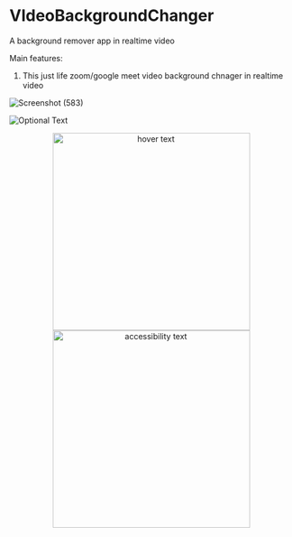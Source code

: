 # VIdeoBackgroundChanger
A background remover app in realtime video


Main features:
1. This just life zoom/google meet video background chnager in realtime video

![Screenshot (583)](https://user-images.githubusercontent.com/64230492/131692242-4a99d4dd-5312-4556-9fc4-48b57e056552.png)


![Optional Text](https://drive.google.com/file/d/1AJ66uYzAhhfX46lAyP19tgKes9PTDYWw/view?usp=sharing)
<p align="center">
  <img src="https://drive.google.com/file/d/1AJ66uYzAhhfX46lAyP19tgKes9PTDYWw/view?usp=sharing" width="350" title="hover text">
  <img src="https://drive.google.com/file/d/1AJ66uYzAhhfX46lAyP19tgKes9PTDYWw/view?usp=sharing" width="350" alt="accessibility text">
</p>
